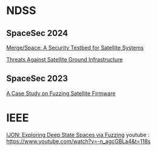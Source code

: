 # NDSS
## SpaceSec 2024  
[Merge/Space: A Security Testbed for Satellite Systems](https://www.ndss-symposium.org/ndss-paper/auto-draft-446/)  

[Threats Against Satellite Ground Infrastructure](https://www.ndss-symposium.org/ndss-paper/auto-draft-448/)  

## SpaceSec 2023  
[A Case Study on Fuzzing Satellite Firmware](https://www.ndss-symposium.org/ndss-paper/auto-draft-412/)  

# IEEE
[IJON: Exploring Deep State Spaces via Fuzzing](https://ieeexplore.ieee.org/document/9152719)
youtube : https://www.youtube.com/watch?v=-n_agcGBLa4&t=118s
